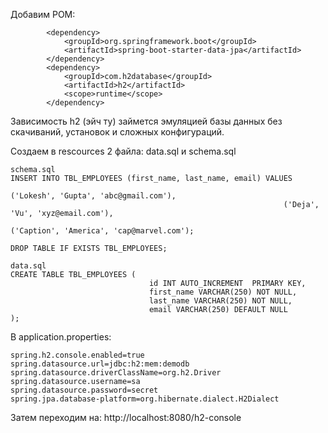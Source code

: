 Добавим POM:

```
        <dependency>
            <groupId>org.springframework.boot</groupId>
            <artifactId>spring-boot-starter-data-jpa</artifactId>
        </dependency>
        <dependency>
            <groupId>com.h2database</groupId>
            <artifactId>h2</artifactId>
            <scope>runtime</scope>
        </dependency>
```

Зависимость h2 (эйч ту) займется эмуляцией базы данных без скачиваний, установок и сложных конфигураций.

Создаем в rescources 2 файла: data.sql и schema.sql

```
schema.sql
INSERT INTO TBL_EMPLOYEES (first_name, last_name, email) VALUES
                                                             ('Lokesh', 'Gupta', 'abc@gmail.com'),
                                                             ('Deja', 'Vu', 'xyz@email.com'),
                                                             ('Caption', 'America', 'cap@marvel.com');
                                                             
DROP TABLE IF EXISTS TBL_EMPLOYEES;

data.sql
CREATE TABLE TBL_EMPLOYEES (
                               id INT AUTO_INCREMENT  PRIMARY KEY,
                               first_name VARCHAR(250) NOT NULL,
                               last_name VARCHAR(250) NOT NULL,
                               email VARCHAR(250) DEFAULT NULL
);                                                             
```

В application.properties:

```
spring.h2.console.enabled=true
spring.datasource.url=jdbc:h2:mem:demodb
spring.datasource.driverClassName=org.h2.Driver
spring.datasource.username=sa
spring.datasource.password=secret
spring.jpa.database-platform=org.hibernate.dialect.H2Dialect
```

Затем переходим на: http://localhost:8080/h2-console


